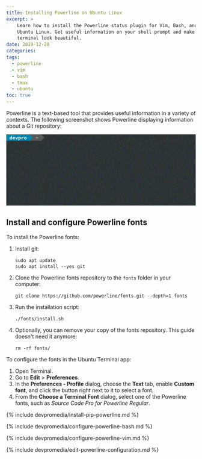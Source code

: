 ```yaml
---
title: Installing Powerline on Ubuntu Linux
excerpt: >
    Learn how to install the Powerline status plugin for Vim, Bash, and tmux on
    Ubuntu Linux. Get useful information on your shell prompt and make your
    terminal look beautiful.
date: 2019-12-28
categories:
tags:
  - powerline
  - vim
  - bash
  - tmux
  - ubuntu
toc: true
---
```


Powerline is a text-based tool that provides useful information in a variety of
contexts. The following screenshot shows Powerline displaying information about
a Git repository:

![Powerline demo][demo]


## Install and configure Powerline fonts

To install the Powerline fonts:

1. Install git:
   ```shell
   sudo apt update
   sudo apt install --yes git
   ```
1. Clone the Powerline fonts repository to the `fonts` folder in your computer:
   ```shell
   git clone https://github.com/powerline/fonts.git --depth=1 fonts
   ```
1. Run the installation script:
   ```shell
   ./fonts/install.sh
   ```
1. Optionally, you can remove your copy of the fonts repository. This guide
   doesn't need it anymore:
   ```shell
   rm -rf fonts/
   ```

To configure the fonts in the Ubuntu Terminal app:

1. Open Terminal.
1. Go to **Edit** > **Preferences**.
1. In the **Preferences - Profile** dialog, choose the **Text** tab, enable
   **Custom font**, and click the button right next to it to select a font.
1. From the **Choose a Terminal Font** dialog, select one of the Powerline
   fonts, such as _Source Code Pro for Powerline Regular_.


{% include devpromedia/install-pip-powerline.md %}

{% include devpromedia/configure-powerline-bash.md %}

{% include devpromedia/configure-powerline-vim.md %}

{% include devpromedia/edit-powerline-configuration.md %}


[demo]: /assets/images/powerline-demo.gif
